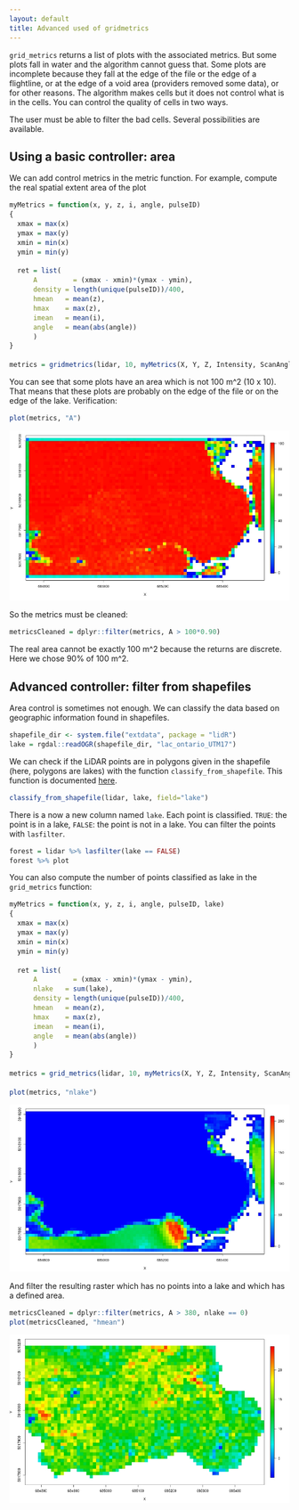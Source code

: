 ```yaml
---
layout: default
title: Advanced used of gridmetrics
---
```


`grid_metrics` returns a list of plots with the associated metrics. But some plots fall in water and the algorithm cannot guess that. Some plots are incomplete because they fall at the edge of the file or the edge of a flightline, or at the edge of a void area (providers removed some data), or for other reasons. The algorithm makes cells but it does not control what is in the cells. You can control the quality of cells in two ways.

The user must be able to filter the bad cells. Several possibilities are available.

## Using a basic controller: area

We can add control metrics in the metric function. For example, compute the real spatial extent area of the plot

```r
myMetrics = function(x, y, z, i, angle, pulseID)
{
  xmax = max(x)
  ymax = max(y)
  xmin = min(x)
  ymin = min(y)
  
  ret = list(
      A		    = (xmax - xmin)*(ymax - ymin),
      density = length(unique(pulseID))/400,
      hmean   = mean(z),
      hmax    = max(z),
      imean   = mean(i),
      angle   = mean(abs(angle))
      )
}

metrics = gridmetrics(lidar, 10, myMetrics(X, Y, Z, Intensity, ScanAngle, pulseID))
```

You can see that some plots have an area which is not 100 m^2 (10 x 10). That means that these plots are probably on the edge of the file or on the edge of the lake. Verification:

```r
plot(metrics, "A")
```
    
![](images/gridMetrics-A.jpg)

So the metrics must be cleaned:

```r    
metricsCleaned = dplyr::filter(metrics, A > 100*0.90)
```
    
The real area cannot be exactly 100 m^2 because the returns are discrete. Here we chose 90% of 100 m^2.

## Advanced controller: filter from shapefiles

Area control is sometimes not enough. We can classify the data based on geographic information found in shapefiles.

```r
shapefile_dir <- system.file("extdata", package = "lidR")
lake = rgdal::readOGR(shapefile_dir, "lac_ontario_UTM17")
```

We can check if the LiDAR points are in polygons given in the shapefile (here, polygons are lakes) with the function `classify_from_shapefile`. This function is documented [here](classify_from_shapefile.html).

```r
classify_from_shapefile(lidar, lake, field="lake")
```

There is a now a new column named `lake`. Each point is classified. `TRUE`: the point is in a lake, `FALSE`: the point is not in a lake. You can filter the points with `lasfilter`.

```r
forest = lidar %>% lasfilter(lake == FALSE)
forest %>% plot
```

You can also compute the number of points classified as lake in the `grid_metrics` function:

```r
myMetrics = function(x, y, z, i, angle, pulseID, lake)
{
  xmax = max(x)
  ymax = max(y)
  xmin = min(x)
  ymin = min(y)
  
  ret = list(
      A		    = (xmax - xmin)*(ymax - ymin),
      nlake   = sum(lake),
      density = length(unique(pulseID))/400,
      hmean   = mean(z),
      hmax    = max(z),
      imean   = mean(i),
      angle   = mean(abs(angle))
      )
}

metrics = grid_metrics(lidar, 10, myMetrics(X, Y, Z, Intensity, ScanAngle, pulseID, lake))

plot(metrics, "nlake")
```
    
![](images/gridMetrics-nlake.jpg)

And filter the resulting raster which has no points into a lake and which has a defined area.

```r
metricsCleaned = dplyr::filter(metrics, A > 380, nlake == 0)
plot(metricsCleaned, "hmean")
```
    
![](images/gridMetrics-hmeanclean.jpg)
